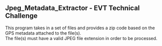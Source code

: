 ## Jpeg_Metadata_Extractor - EVT Technical Challenge

This program takes in a set of files and provides a zip code based on the GPS metadata attached to the file(s).  
The file(s) must have a valid JPEG file extension in order to be processed.
